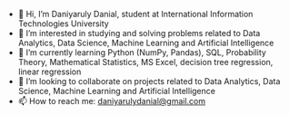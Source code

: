 - 👋 Hi, I’m Daniyaruly Danial, student at International Information Technologies University
- 👀 I’m interested in studying and solving problems related to Data Analytics, Data Science, Machine Learning and Artificial Intelligence
- 🌱 I’m currently learning Python (NumPy, Pandas), SQL, Probability Theory, Mathematical Statistics, MS Excel, decision tree regression, linear regression
- 💞️ I’m looking to collaborate on projects related to Data Analytics, Data Science, Machine Learning and Artificial Intelligence
- 📫 How to reach me: daniyarulydanial@gmail.com

<!---
daniyarulydanial/daniyarulydanial is a ✨ special ✨ repository because its `README.md` (this file) appears on your GitHub profile.
You can click the Preview link to take a look at your changes.
--->
